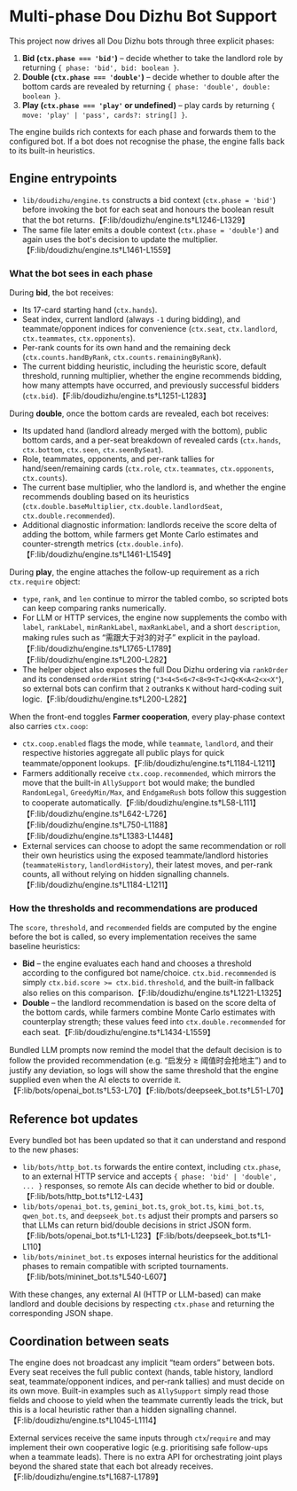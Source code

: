 # Multi-phase Dou Dizhu Bot Support

This project now drives all Dou Dizhu bots through three explicit phases:

1. **Bid (`ctx.phase === 'bid'`)** – decide whether to take the landlord role by
   returning `{ phase: 'bid', bid: boolean }`.
2. **Double (`ctx.phase === 'double'`)** – decide whether to double after the
   bottom cards are revealed by returning
   `{ phase: 'double', double: boolean }`.
3. **Play (`ctx.phase === 'play'` or undefined)** – play cards by returning
   `{ move: 'play' | 'pass', cards?: string[] }`.

The engine builds rich contexts for each phase and forwards them to the
configured bot.  If a bot does not recognise the phase, the engine falls back to
its built-in heuristics.

## Engine entrypoints

* `lib/doudizhu/engine.ts` constructs a bid context (`ctx.phase = 'bid'`) before
  invoking the bot for each seat and honours the boolean result that the bot
  returns.【F:lib/doudizhu/engine.ts†L1246-L1329】
* The same file later emits a double context (`ctx.phase = 'double'`) and again
  uses the bot's decision to update the multiplier.【F:lib/doudizhu/engine.ts†L1461-L1559】

### What the bot sees in each phase

During **bid**, the bot receives:

* Its 17-card starting hand (`ctx.hands`).
* Seat index, current landlord (always `-1` during bidding), and teammate/opponent indices for convenience (`ctx.seat`, `ctx.landlord`, `ctx.teammates`, `ctx.opponents`).
* Per-rank counts for its own hand and the remaining deck (`ctx.counts.handByRank`, `ctx.counts.remainingByRank`).
* The current bidding heuristic, including the heuristic score, default threshold, running multiplier, whether the engine recommends bidding, how many attempts have occurred, and previously successful bidders (`ctx.bid`).【F:lib/doudizhu/engine.ts†L1251-L1283】

During **double**, once the bottom cards are revealed, each bot receives:

* Its updated hand (landlord already merged with the bottom), public bottom cards, and a per-seat breakdown of revealed cards (`ctx.hands`, `ctx.bottom`, `ctx.seen`, `ctx.seenBySeat`).
* Role, teammates, opponents, and per-rank tallies for hand/seen/remaining cards (`ctx.role`, `ctx.teammates`, `ctx.opponents`, `ctx.counts`).
* The current base multiplier, who the landlord is, and whether the engine recommends doubling based on its heuristics (`ctx.double.baseMultiplier`, `ctx.double.landlordSeat`, `ctx.double.recommended`).
* Additional diagnostic information: landlords receive the score delta of adding the bottom, while farmers get Monte Carlo estimates and counter-strength metrics (`ctx.double.info`).【F:lib/doudizhu/engine.ts†L1461-L1549】

During **play**, the engine attaches the follow-up requirement as a rich `ctx.require` object:

* `type`, `rank`, and `len` continue to mirror the tabled combo, so scripted bots can keep comparing ranks numerically.
* For LLM or HTTP services, the engine now supplements the combo with `label`, `rankLabel`, `minRankLabel`, `maxRankLabel`, and a short `description`, making rules such as “需跟大于对3的对子” explicit in the payload.【F:lib/doudizhu/engine.ts†L1765-L1789】【F:lib/doudizhu/engine.ts†L200-L282】
* The helper object also exposes the full Dou Dizhu ordering via `rankOrder` and its condensed `orderHint` string (`"3<4<5<6<7<8<9<T<J<Q<K<A<2<x<X"`), so external bots can confirm that `2` outranks `K` without hard-coding suit logic.【F:lib/doudizhu/engine.ts†L200-L282】

When the front-end toggles **Farmer cooperation**, every play-phase context also carries `ctx.coop`:

* `ctx.coop.enabled` flags the mode, while `teammate`, `landlord`, and their respective histories aggregate all public plays for quick teammate/opponent lookups.【F:lib/doudizhu/engine.ts†L1184-L1211】
* Farmers additionally receive `ctx.coop.recommended`, which mirrors the move that the built-in `AllySupport` bot would make; the bundled `RandomLegal`, `GreedyMin/Max`, and `EndgameRush` bots follow this suggestion to cooperate automatically.【F:lib/doudizhu/engine.ts†L58-L111】【F:lib/doudizhu/engine.ts†L642-L726】【F:lib/doudizhu/engine.ts†L750-L1188】【F:lib/doudizhu/engine.ts†L1383-L1448】
* External services can choose to adopt the same recommendation or roll their own heuristics using the exposed teammate/landlord histories (`teammateHistory`, `landlordHistory`), their latest moves, and per-rank counts, all without relying on hidden signalling channels.【F:lib/doudizhu/engine.ts†L1184-L1211】

### How the thresholds and recommendations are produced

The `score`, `threshold`, and `recommended` fields are computed by the engine before the
bot is called, so every implementation receives the same baseline heuristics:

* **Bid** – the engine evaluates each hand and chooses a threshold according to the
  configured bot name/choice.  `ctx.bid.recommended` is simply `ctx.bid.score >= ctx.bid.threshold`,
  and the built-in fallback also relies on this comparison.【F:lib/doudizhu/engine.ts†L1221-L1325】
* **Double** – the landlord recommendation is based on the score delta of the bottom cards,
  while farmers combine Monte Carlo estimates with counterplay strength; these values feed into
  `ctx.double.recommended` for each seat.【F:lib/doudizhu/engine.ts†L1434-L1559】

Bundled LLM prompts now remind the model that the default decision is to follow the provided
recommendation (e.g. “启发分 ≥ 阈值时会抢地主”) and to justify any deviation, so logs will show
the same threshold that the engine supplied even when the AI elects to override it.【F:lib/bots/openai_bot.ts†L53-L70】【F:lib/bots/deepseek_bot.ts†L51-L70】

## Reference bot updates

Every bundled bot has been updated so that it can understand and respond to the
new phases:

* `lib/bots/http_bot.ts` forwards the entire context, including `ctx.phase`, to
  an external HTTP service and accepts `{ phase: 'bid' | 'double', ... }`
  responses, so remote AIs can decide whether to bid or double.【F:lib/bots/http_bot.ts†L12-L43】
* `lib/bots/openai_bot.ts`, `gemini_bot.ts`, `grok_bot.ts`, `kimi_bot.ts`,
  `qwen_bot.ts`, and `deepseek_bot.ts` adjust their prompts and parsers so that
  LLMs can return bid/double decisions in strict JSON form.【F:lib/bots/openai_bot.ts†L1-L123】【F:lib/bots/deepseek_bot.ts†L1-L110】
* `lib/bots/mininet_bot.ts` exposes internal heuristics for the additional
  phases to remain compatible with scripted tournaments.【F:lib/bots/mininet_bot.ts†L540-L607】

With these changes, any external AI (HTTP or LLM-based) can make landlord and
double decisions by respecting `ctx.phase` and returning the corresponding JSON
shape.

## Coordination between seats

The engine does not broadcast any implicit “team orders” between bots.  Every
seat receives the full public context (hands, table history, landlord seat,
teammate/opponent indices, and per-rank tallies) and must decide on its own
move.  Built-in examples such as `AllySupport` simply read those fields and
choose to yield when the teammate currently leads the trick, but this is a
local heuristic rather than a hidden signalling channel.【F:lib/doudizhu/engine.ts†L1045-L1114】

External services receive the same inputs through `ctx`/`require` and may
implement their own cooperative logic (e.g. prioritising safe follow-ups when a
teammate leads).  There is no extra API for orchestrating joint plays beyond
the shared state that each bot already receives.【F:lib/doudizhu/engine.ts†L1687-L1789】
